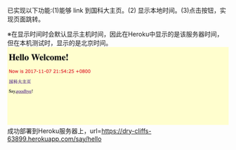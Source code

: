 已实现以下功能:(1)能够 link 到国科大主页。(2) 显示本地时间。(3)点击按钮，实现页面跳转。

※在显示时间时会默认显示主机时间，因此在Heroku中显示的是该服务器时间，但在本机测试时，显示的是北京时间。
![image](https://github.com/pluviophilee/firstDemo/blob/master/lib/screenshot.jpg)
成功部署到Heroku服务器上，url=https://dry-cliffs-63899.herokuapp.com/say/hello
